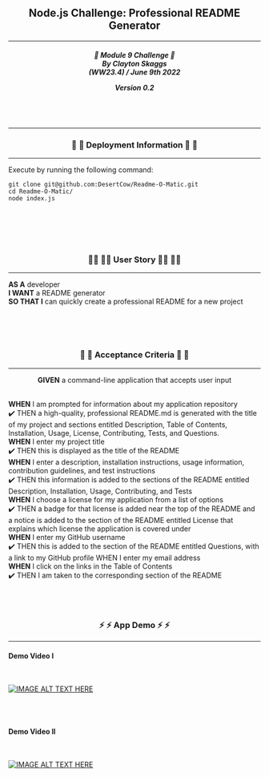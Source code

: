<h2 align="center">Node.js Challenge: Professional README Generator</h2>

---

<div align="center">

<h5 align="center">

💼 Module 9 Challenge 💼<br>
By Clayton Skaggs<br>
(WW23.4) / June 9th 2022

Version 0.2</h5>
</div>

<br>
<br>

---

<h3 align="center">🚀 🚀 Deployment Information 🚀 🚀</h3>

---

Execute by running the following command:



````
git clone git@github.com:DesertCow/Readme-O-Matic.git
cd Readme-O-Matic/
node index.js
````


<br>
<br>
<br>
<br>

<h3 align="center">🧙‍♂️ 🧙‍♂️ User Story 🧙‍♂️ 🧙‍♂️</h3>

----

<p><b>AS A</b> developer<br>
<b>I WANT</b> a README generator<br>
<b>SO THAT I</b> can quickly create a professional README for a new project</p>

<br>
<br>
<br>

<h3 align="center">🌟 🌟 Acceptance Criteria 🌟 🌟</h3>

---
<p align="center"> <b>GIVEN</b> a command-line application that accepts user input<br><br></p>
<p align="left"><b>WHEN</b> I am prompted for information about my application repository<br>
✔️ THEN a high-quality, professional README.md is generated with the title of my project and sections entitled Description, Table of Contents, Installation, Usage, License, Contributing, Tests, and Questions.<br>
<b>WHEN</b> I enter my project title<br>
✔️ THEN this is displayed as the title of the README<br>
<b>WHEN</b> I enter a description, installation instructions, usage information, contribution guidelines, and test instructions<br>
✔️ THEN this information is added to the sections of the README entitled Description, Installation, Usage, Contributing, and Tests<br>
<b>WHEN</b> I choose a license for my application from a list of options<br>
✔️ THEN a badge for that license is added near the top of the README and a notice is added to the section of the README entitled License that explains which license the application is covered under<br>
<b>WHEN</b> I enter my GitHub username<br>
✔️ THEN this is added to the section of the README entitled Questions, with a link to my GitHub profile
WHEN I enter my email address<br>
<b>WHEN</b> I click on the links in the Table of Contents<br>
✔️ THEN I am taken to the corresponding section of the README<br>
<br>
<br>
<br>

<h3 align="center">⚡ ⚡ App Demo ⚡ ⚡</h3>

---
<h4>Demo Video I</h4><br>

[![IMAGE ALT TEXT HERE](https://img.youtube.com/vi/yfEyAt2Af7c/0.jpg)](https://www.youtube.com/watch?v=yfEyAt2Af7c)

<br>
<br>
<h4>Demo Video II</h4><br>

[![IMAGE ALT TEXT HERE](https://img.youtube.com/vi/tiGZktlOKZw/0.jpg)](https://www.youtube.com/watch?v=tiGZktlOKZw)

<br>
<br>

<br>
<br>
